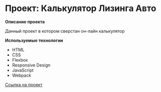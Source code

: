 # Проект: Калькулятор Лизинга Авто

**Описание проекта**

Данный проект в котором сверстан он-лайн калькулятор

**Используемые технологии**

- HTML
- CSS
- Flexbox
- Responsive Design
- JavaScript
- Webpack

[Ссылка на проект](https://ihswomen.github.io/mesto-project/index)
